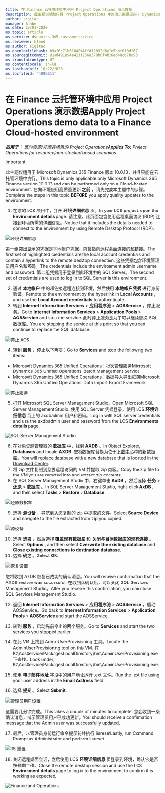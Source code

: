 ```yaml
---
title: 在 Finance 云托管环境中应用 Project Operations 演示数据
description: 此主题说明如何将 Project Operations 中的演示数据应用于 Dynamics 365 Finance 云托管环境。
author: sigitac
manager: Annbe
ms.date: 10/01/2020
ms.topic: article
ms.service: dynamics-365-customerservice
ms.reviewer: kfend
ms.author: sigitac
ms.openlocfilehash: b9af6c71b61840f4ffdf2892d8e7e5bbf0f8df67
ms.sourcegitcommit: 91ad491e94a421f256a378b0f4b26ed48c67bc93
ms.translationtype: HT
ms.contentlocale: zh-CN
ms.lasthandoff: 10/22/2020
ms.locfileid: "4096611"
---
```

# <a name="apply-project-operations-demo-data-to-a-finance-cloud-hosted-environment"></a><span data-ttu-id="e0105-103">在 Finance 云托管环境中应用 Project Operations 演示数据</span><span class="sxs-lookup"><span data-stu-id="e0105-103">Apply Project Operations demo data to a Finance Cloud-hosted environment</span></span>

<span data-ttu-id="e0105-104">_**适用于：** 面向资源/非库存场景的 Project Operations_</span><span class="sxs-lookup"><span data-stu-id="e0105-104">_**Applies To:** Project Operations for resource/non-stocked based scenarios_</span></span>

> [!IMPORTANT]
> <span data-ttu-id="e0105-105">此主题仅适用于 Microsoft Dynamics 365 Finance 版本 10.0.13，并且只能在云托管环境中执行。</span><span class="sxs-lookup"><span data-stu-id="e0105-105">This topic is only applicable only Microsoft Dynamics 365 Finance version 10.0.13 and can be performed only on a Cloud-hosted environment.</span></span> <span data-ttu-id="e0105-106">在向环境应用高质量更新 **之前** ，请先完成本主题中的步骤。</span><span class="sxs-lookup"><span data-stu-id="e0105-106">Complete the steps in this topic **BEFORE** you apply quality updates to the environment.</span></span>

1. <span data-ttu-id="e0105-107">在您的 LCS 项目中，打开 **环境详细信息** 页。</span><span class="sxs-lookup"><span data-stu-id="e0105-107">In your LCS project, open the **Environment details** page.</span></span> <span data-ttu-id="e0105-108">请注意，此页面包含使用远程桌面协议 (RDP) 连接到环境所需的详细信息。</span><span class="sxs-lookup"><span data-stu-id="e0105-108">Notice that it includes the details needed to connect to the environment by using Remote Desktop Protocol (RDP).</span></span>

![ 环境详细信息](./media/1EnvironmentDetails.png)

<span data-ttu-id="e0105-110">第一组突出显示的凭据是本地帐户凭据，包含指向远程桌面连接的超链接。</span><span class="sxs-lookup"><span data-stu-id="e0105-110">The first set of highlighted credentials are the local account credentials and contain a hyperlink to the remote desktop connection.</span></span> <span data-ttu-id="e0105-111">这些凭据包含环境管理员用户名和密码。</span><span class="sxs-lookup"><span data-stu-id="e0105-111">The credentials include the environment admin username and password.</span></span> <span data-ttu-id="e0105-112">第二组凭据用于登录到此环境中的 SQL Server。</span><span class="sxs-lookup"><span data-stu-id="e0105-112">The second set of credentials are used to log in to SQL Server in this environment.</span></span>

2. <span data-ttu-id="e0105-113">通过 **本地帐户** 中的超链接远程连接到环境，然后使用 **本地帐户凭据** 进行身份验证。</span><span class="sxs-lookup"><span data-stu-id="e0105-113">Remote to the environment by the hyperlink in **Local Accounts** , and use the **Local Account credentials** to authenticate.</span></span>
3. <span data-ttu-id="e0105-114">转到 **Internet Information Services** > **应用程序池** > **AOSService** ，停止服务。</span><span class="sxs-lookup"><span data-stu-id="e0105-114">Go to **Internet Information Services** > **Application Pools** > **AOSService** and stop the service.</span></span> <span data-ttu-id="e0105-115">此时停止服务是为了可以继续替换 SQL 数据库。</span><span class="sxs-lookup"><span data-stu-id="e0105-115">You are stopping the service at this point so that you can continue to replace the SQL database.</span></span>

![停止 AOS](./media/2StopAOS.png)

4. <span data-ttu-id="e0105-117">转到 **服务** ，停止以下两项：</span><span class="sxs-lookup"><span data-stu-id="e0105-117">Go to **Services** and stop the following two items:</span></span>

- <span data-ttu-id="e0105-118">Microsoft Dynamics 365 Unified Operations：批次管理服务</span><span class="sxs-lookup"><span data-stu-id="e0105-118">Microsoft Dynamics 365 Unified Operations: Batch Management Service</span></span>
- <span data-ttu-id="e0105-119">Microsoft Dynamics 365 Unified Operations：数据导入导出框架</span><span class="sxs-lookup"><span data-stu-id="e0105-119">Microsoft Dynamics 365 Unified Operations: Data Import Export Framework</span></span>

![停止服务](./media/3StopServices.png)

5. <span data-ttu-id="e0105-121">打开 Microsoft SQL Server Management Studio。</span><span class="sxs-lookup"><span data-stu-id="e0105-121">Open Microsoft SQL Server Management Studio.</span></span> <span data-ttu-id="e0105-122">使用 SQL Server 凭据登录，使用 LCS **环境详细信息** 页上的 axdbadmin 用户和密码。</span><span class="sxs-lookup"><span data-stu-id="e0105-122">Log in with SQL server credentials and use the axdbadmin user and password from the LCS **Environments details** page.</span></span>

![SQL Server Management Studio](./media/4SSMS.png)

6. <span data-ttu-id="e0105-124">在对象资源管理器的 **数据库** 中，找到 **AXDB** 。</span><span class="sxs-lookup"><span data-stu-id="e0105-124">In Object Explorer, **Databases** and locate **AXDB**.</span></span> <span data-ttu-id="e0105-125">您将数据库替换为位于[下载中心](https://download.microsoft.com/download/1/a/3/1a314bd2-b082-4a87-abdc-1ba26c92b63d/ProjOpsDemoDataFOGARelease.zip)中的新数据库。</span><span class="sxs-lookup"><span data-stu-id="e0105-125">You will replace database with a new database that is located in the [Download Center](https://download.microsoft.com/download/1/a/3/1a314bd2-b082-4a87-abdc-1ba26c92b63d/ProjOpsDemoDataFOGARelease.zip).</span></span> 
7. <span data-ttu-id="e0105-126">将 zip 文件复制到您要远程访问的 VM 并提取 zip 内容。</span><span class="sxs-lookup"><span data-stu-id="e0105-126">Copy the zip file to the VM you are remoted into and extract zip contents.</span></span>
8. <span data-ttu-id="e0105-127">在 SQL Server Management Studio 中，右键单击 **AxDB** ，然后选择 **任务** > **还原** > **数据库** 。</span><span class="sxs-lookup"><span data-stu-id="e0105-127">In SQL Server Management Studio, right-click **AxDB** , and then select **Tasks** > **Restore** > **Database**.</span></span>

![还原数据库](./media/5RestoreDatabase.png)

9. <span data-ttu-id="e0105-129">选择 **源设备** ，导航到从您复制的 zip 中提取的文件。</span><span class="sxs-lookup"><span data-stu-id="e0105-129">Select **Source Device** and navigate to the file extracted from zip you copied.</span></span>

![源设备](./media/6SourceDevice.png)

10. <span data-ttu-id="e0105-131">选择 **选项** ，然后选择 **覆盖现有数据库** 和 **关闭与目标数据库的现有连接** 。</span><span class="sxs-lookup"><span data-stu-id="e0105-131">Select **Options** , and then select **Overwrite the existing database** and **Close existing connections to destination database**.</span></span> 
11. <span data-ttu-id="e0105-132">选择 **确定** 。</span><span class="sxs-lookup"><span data-stu-id="e0105-132">Select **OK**.</span></span>

![恢复设置](./media/7RestoreSetting.png)

<span data-ttu-id="e0105-134">您将收到 AXDB 恢复已成功的确认消息。</span><span class="sxs-lookup"><span data-stu-id="e0105-134">You will receive confirmation that the AXDB restore was successful.</span></span> <span data-ttu-id="e0105-135">在收到此确认后，可以关闭 SQL Services Management Studio。</span><span class="sxs-lookup"><span data-stu-id="e0105-135">After you receive this confirmation, you can close SQL Services Management Studio.</span></span>

12. <span data-ttu-id="e0105-136">返回 **Internet Information Services** > **应用程序池** > **AOSService** ，启动 AOSService。</span><span class="sxs-lookup"><span data-stu-id="e0105-136">Go back to **Internet Information Services** > **Application Pools** > **AOSService** and start the AOSService.</span></span>
13. <span data-ttu-id="e0105-137">转到 **服务** ，启动先前停止的两个服务。</span><span class="sxs-lookup"><span data-stu-id="e0105-137">Go to **Services** and start the two services you stopped earlier.</span></span>

14. <span data-ttu-id="e0105-138">在此 VM 上找到 AdminUserProvisioning 工具。</span><span class="sxs-lookup"><span data-stu-id="e0105-138">Locate the AdminUserProvisioning tool on this VM.</span></span> <span data-ttu-id="e0105-139">在 K:\AosService\PackagesLocalDirectory\bin\AdminUserProvisioning.exe 下查找。</span><span class="sxs-lookup"><span data-stu-id="e0105-139">Look under, K:\AosService\PackagesLocalDirectory\bin\AdminUserProvisioning.exe.</span></span>
15. <span data-ttu-id="e0105-140">使用 **电子邮件地址** 字段中的用户地址运行 .ext 文件。</span><span class="sxs-lookup"><span data-stu-id="e0105-140">Run the .ext file using your user address in the **Email Address** field.</span></span> 
16. <span data-ttu-id="e0105-141">选择 **提交** 。</span><span class="sxs-lookup"><span data-stu-id="e0105-141">Select **Submit**.</span></span>

![管理员用户设置](./media/8AdminUserProvisioning.png)

<span data-ttu-id="e0105-143">这需要几分钟完成。</span><span class="sxs-lookup"><span data-stu-id="e0105-143">This takes a couple of minutes to complete.</span></span> <span data-ttu-id="e0105-144">您会收到一条确认消息，指示管理员用户已成功更新。</span><span class="sxs-lookup"><span data-stu-id="e0105-144">You should receive a confirmation message that the Admin user was successfully updated.</span></span>

17. <span data-ttu-id="e0105-145">最后，以管理员身份运行命令提示符并执行 iisreset</span><span class="sxs-lookup"><span data-stu-id="e0105-145">Lastly, run Command Prompt as Administrator and perform iisreset</span></span>

![IIS 重置](./media/9IISReset.png)

18. <span data-ttu-id="e0105-147">关闭远程桌面会话，然后使用 LCS **环境详细信息** 页登录到环境，确认它是否按预期工作。</span><span class="sxs-lookup"><span data-stu-id="e0105-147">Close the remote desktop session and use the LCS **Environment details** page to log in to the environment to confirm it is working as expected.</span></span>

![Finance and Operations](./media/10FinanceAndOperations.png)
